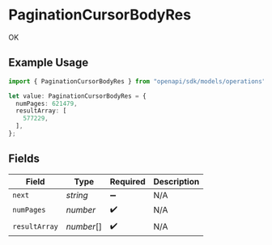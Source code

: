 # PaginationCursorBodyRes

OK

## Example Usage

```typescript
import { PaginationCursorBodyRes } from "openapi/sdk/models/operations";

let value: PaginationCursorBodyRes = {
  numPages: 621479,
  resultArray: [
    577229,
  ],
};
```

## Fields

| Field              | Type               | Required           | Description        |
| ------------------ | ------------------ | ------------------ | ------------------ |
| `next`             | *string*           | :heavy_minus_sign: | N/A                |
| `numPages`         | *number*           | :heavy_check_mark: | N/A                |
| `resultArray`      | *number*[]         | :heavy_check_mark: | N/A                |